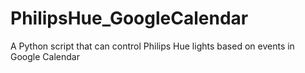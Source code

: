 # PhilipsHue_GoogleCalendar
A Python script that can control Philips Hue lights based on events in Google Calendar
